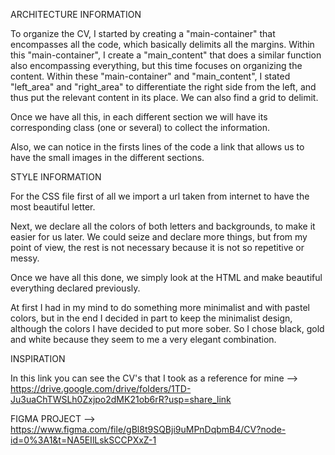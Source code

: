 ARCHITECTURE INFORMATION 

To organize the CV, I started by creating a "main-container" that encompasses all the code, which basically delimits all the margins. Within this "main-container", I create a "main_content" that does a similar function also encompassing everything, but this time focuses on organizing the content. Within these "main-container" and "main_content", I stated "left_area" and "right_area" to differentiate the right side from the left, and thus put the relevant content in its place. We can also find a grid to delimit. 

Once we have all this, in each different section we will have its corresponding class (one or several) to collect the information.

Also, we can notice in the firsts lines of the code a link that allows us to have the small images in the different sections.


STYLE INFORMATION 

For the CSS file first of all we import a url taken from internet to have the most beautiful letter. 

Next, we declare all the colors of both letters and backgrounds, to make it easier for us later. We could seize and declare more things, but from my point of view, the rest is not necessary because it is not so repetitive or messy.

Once we have all this done, we simply look at the HTML and make beautiful everything declared previously.

At first I had in my mind to do something more minimalist and with pastel colors, but in the end I decided in part to keep the minimalist design, although the colors I have decided to put more sober. So I chose black, gold and white because they seem to me a very elegant combination.


INSPIRATION 

In this link you can see the CV's that I took as a reference for mine --> https://drive.google.com/drive/folders/1TD-Ju3uaChTWSLh0Zxjpo2dMK21ob6rR?usp=share_link

FIGMA PROJECT --> https://www.figma.com/file/gBl8t9SQBji9uMPnDqbmB4/CV?node-id=0%3A1&t=NA5EIlLskSCCPXxZ-1
